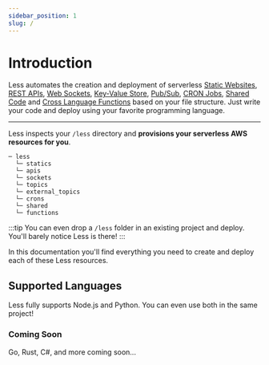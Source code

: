 ```yaml
---
sidebar_position: 1
slug: /
---
```


# Introduction

Less automates the creation and deployment of serverless [Static Websites](/static-websites), [REST APIs](/rest-apis), [Web Sockets](/web-sockets), [Key-Value Store](/key-value-store), [Pub/Sub](/fanout), [CRON Jobs](/cron-jobs), [Shared Code](/shared-code) and [Cross Language Functions](/cross-language-functions) based on your file structure. Just write your code and deploy using your favorite programming language. 

---

Less inspects your `/less` directory and **provisions your serverless AWS resources for you**.

```
─ less
  └─ statics
  └─ apis
  └─ sockets
  └─ topics
  └─ external_topics
  └─ crons
  └─ shared
  └─ functions
```

:::tip
You can even drop a `/less` folder in an existing project and deploy. You'll barely notice Less is there!
:::

In this documentation you'll find everything you need to create and deploy each of these Less resources.

## Supported Languages
Less fully supports Node.js and Python. You can even use both in the same project!
<Icon icon="logos:nodejs" height="100" />
<Icon icon="logos:python" height="100" />

### Coming Soon
Go, Rust, C#, and more coming soon...
<Icon icon="logos:gopher" height="100" />
<Icon icon="logos:rust" height="100" />
<Icon icon="logos:c-sharp" height="100" />
